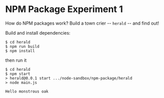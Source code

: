 # NPM Package Experiment 1

How do NPM packages work?  Build a town crier -- `herald` -- and find out!

Build and install dependencies:

    $ cd herald
    $ npm run build
    $ npm install

then run it

    $ cd herald
    $ npm start
    > herald@0.0.1 start .../node-sandbox/npm-package/herald
    > node main.js
    
    Hello monstrous oak
